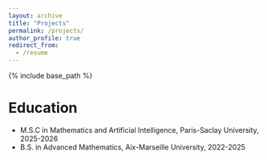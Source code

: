 ```yaml
---
layout: archive
title: "Projects"
permalink: /projects/
author_profile: true
redirect_from:
  - /resume
---
```


{% include base_path %}

Education
======
* M.S.C in Mathematics and Artificial Intelligence, Paris-Saclay University, 2025-2026
* B.S. in Advanced Mathematics, Aix-Marseille University, 2022-2025
